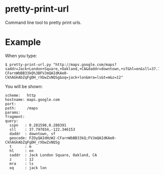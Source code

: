 pretty-print-url
================

Command line tool to pretty print urls.

Example
=======

When you type:

    $ pretty-print-url.py "http://maps.google.com/maps?saddr=Jack+London+Square,+Oakland,+CA&daddr=downtown,+sf&hl=en&sll=37.797034,-122.346153&sspn=0.281598,0.288391&geocode=FZOyQAIdHzW2-CFarnWbBB33kQ%3BFVJmQAIdKAe0-CkhAGkAbZqFgDH_rXbwZxNQSg&oq=jack+lon&mra=ls&t=m&z=12"

You will be shown:

	scheme:   http
	hostname: maps.google.com
	port:     
	path:     /maps
	params:   
	fragment: 
	query:
	  sspn   : 0.281598,0.288391
	  sll    : 37.797034,-122.346153
	  daddr  : downtown, sf
	  geocode: FZOyQAIdHzW2-CFarnWbBB33kQ;FVJmQAIdKAe0-CkhAGkAbZqFgDH_rXbwZxNQSg
	  t      : m
	  hl     : en
	  saddr  : Jack London Square, Oakland, CA
	  z      : 12
	  mra    : ls
	  oq     : jack lon
